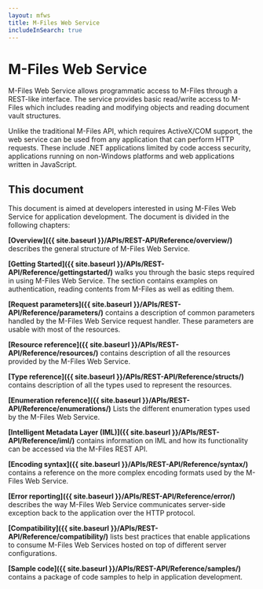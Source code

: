 ```yaml
---
layout: mfws
title: M-Files Web Service
includeInSearch: true
---
```


# M-Files Web Service

M-Files Web Service allows programmatic access to M-Files through a REST-like interface. The service provides basic read/write access to M-Files which includes reading and modifying objects and reading document vault structures. 

Unlike the traditional M-Files API, which requires ActiveX/COM support, the web service can be used from any application that can perform HTTP requests. These include .NET applications limited by code access security, applications running on non-Windows platforms and web applications written in JavaScript.

## This document

This document is aimed at developers interested in using M-Files Web Service for application development. The document is divided in the following chapters:

**[Overview]({{ site.baseurl }}/APIs/REST-API/Reference/overview/)** describes the general structure of M-Files Web Service.

**[Getting Started]({{ site.baseurl }}/APIs/REST-API/Reference/gettingstarted/)** walks you through the basic steps required in using M-Files Web Service. The section contains examples on authentication, reading contents from M-Files as well as editing them.

**[Request parameters]({{ site.baseurl }}/APIs/REST-API/Reference/parameters/)** contains a description of common parameters handled by the M-Files Web Service request handler. These parameters are usable with most of the resources.

**[Resource reference]({{ site.baseurl }}/APIs/REST-API/Reference/resources/)** contains description of all the resources provided by the M-Files Web Service.

**[Type reference]({{ site.baseurl }}/APIs/REST-API/Reference/structs/)** contains description of all the types used to represent the resources.

**[Enumeration reference]({{ site.baseurl }}/APIs/REST-API/Reference/enumerations/)** Lists the different enumeration types used by the M-Files Web Service.

**[Intelligent Metadata Layer (IML)]({{ site.baseurl }}/APIs/REST-API/Reference/iml/)** contains information on IML and how its functionality can be accessed via the M-Files REST API.

**[Encoding syntax]({{ site.baseurl }}/APIs/REST-API/Reference/syntax/)** contains a reference on the more complex encoding formats used by the M-Files Web Service.

**[Error reporting]({{ site.baseurl }}/APIs/REST-API/Reference/error/)** describes the way M-Files Web Service communicates server-side exception back to the application over the HTTP protocol.

**[Compatibility]({{ site.baseurl }}/APIs/REST-API/Reference/compatibility/)** lists best practices that enable applications to consume M-Files Web Services hosted on top of different server configurations.

**[Sample code]({{ site.baseurl }}/APIs/REST-API/Reference/samples/)** contains a package of code samples to help in application development.

